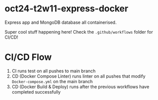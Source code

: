 # oct24-t2w11-express-docker
Express app and MongoDB database all containerised.

Super cool stuff happening here! Check the `.github/workflows` folder for CI/CD!

# CI/CD Flow

1. CI runs test on all pushes to main branch
2. CD (Docker Compose Linter) runs linter on all pushes that modify `Docker-compose.yml` on the main branch
3. CD (Docker Build & Deploy) runs after the previous workflows have completed successfully